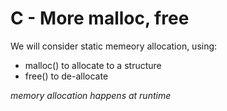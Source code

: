 # C - More malloc, free
We will consider static memeory allocation, using:
* malloc() to allocate to a structure
* free() to de-allocate

_memory allocation happens at runtime_
